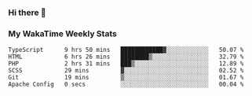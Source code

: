 ### Hi there 👋

<!--
**royschrauwen/royschrauwen** is a ✨ _special_ ✨ repository because its `README.md` (this file) appears on your GitHub profile.

Here are some ideas to get you started:

- 🔭 I’m currently working on ...
- 🌱 I’m currently learning ...
- 👯 I’m looking to collaborate on ...
- 🤔 I’m looking for help with ...
- 💬 Ask me about ...
- 📫 How to reach me: ...
- 😄 Pronouns: ...
- ⚡ Fun fact: ...
-->


### My WakaTime Weekly Stats
<!--START_SECTION:waka-->

```text
TypeScript      9 hrs 50 mins   ████████████▓░░░░░░░░░░░░   50.07 %
HTML            6 hrs 26 mins   ████████▒░░░░░░░░░░░░░░░░   32.79 %
PHP             2 hrs 31 mins   ███▒░░░░░░░░░░░░░░░░░░░░░   12.89 %
SCSS            29 mins         ▓░░░░░░░░░░░░░░░░░░░░░░░░   02.52 %
Git             19 mins         ▒░░░░░░░░░░░░░░░░░░░░░░░░   01.67 %
Apache Config   0 secs          ░░░░░░░░░░░░░░░░░░░░░░░░░   00.04 %
```

<!--END_SECTION:waka-->
